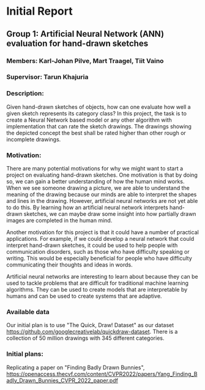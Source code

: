 # Initial Report

## Group 1: Artificial Neural Network (ANN) evaluation for hand-drawn sketches 

### Members: Karl-Johan Pilve, Mart Traagel, Tiit Vaino

### Supervisor: Tarun Khajuria

### Description:
Given hand-drawn sketches of objects, how can one evaluate how well a given sketch represents 
its category class? In this project, the task is to create a Neural Network based model or any 
other algorithm with implementation that can rate the sketch drawings. The drawings showing the 
depicted concept the best shall be rated higher than other rough or incomplete drawings. 


### Motivation:

There are many potential motivations for why we might want to start a project on evaluating 
hand-drawn sketches. One motivation is that by doing so, we can gain a better 
understanding of how the human mind works. When we see someone drawing a picture, we are able to 
understand the meaning of the drawing because our minds are able to interpret the shapes and 
lines in the drawing. However, artificial neural networks are not yet able to do this. By learning how
an artificial neural network interprets hand-drawn sketches, we can maybe draw some insight into how 
partially drawn images are completed in the human mind.

Another motivation for this project is that it could have a number of practical applications. 
For example, if we could develop a neural network that could interpret hand-drawn sketches, 
it could be used to help people with communication disorders, such as those who have difficulty 
speaking or writing. This would be especially beneficial for people who have difficulty communicating 
their thoughts and ideas in words.

Artificial neural networks are interesting to learn about because they can be used to tackle problems that are difficult for traditional machine learning algorithms.
They can be used to create models that are interpretable by humans and can be used to create systems that are adaptive.

### Available data
Our initial plan is to use "The Quick, Draw! Dataset" as our dataset https://github.com/googlecreativelab/quickdraw-dataset. There is a collection of 50 million drawings with 345 different categories.

### Initial plans:

Replicating a paper on "Finding Badly Drawn Bunnies", https://openaccess.thecvf.com/content/CVPR2022/papers/Yang_Finding_Badly_Drawn_Bunnies_CVPR_2022_paper.pdf
